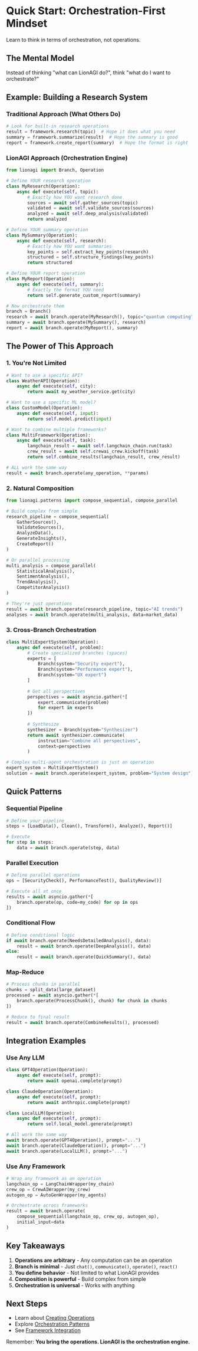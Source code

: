 # Quick Start: Orchestration-First Mindset

Learn to think in terms of orchestration, not operations.

## The Mental Model

Instead of thinking "what can LionAGI do?", think "what do I want to orchestrate?"

## Example: Building a Research System

### Traditional Approach (What Others Do)
```python
# Look for built-in research operations
result = framework.research(topic)  # Hope it does what you need
summary = framework.summarize(result)  # Hope the summary is good
report = framework.create_report(summary)  # Hope the format is right
```

### LionAGI Approach (Orchestration Engine)
```python
from lionagi import Branch, Operation

# Define YOUR research operation
class MyResearch(Operation):
    async def execute(self, topic):
        # Exactly how YOU want research done
        sources = await self.gather_sources(topic)
        validated = await self.validate_sources(sources)
        analyzed = await self.deep_analysis(validated)
        return analyzed

# Define YOUR summary operation  
class MySummary(Operation):
    async def execute(self, research):
        # Exactly how YOU want summaries
        key_points = self.extract_key_points(research)
        structured = self.structure_findings(key_points)
        return structured

# Define YOUR report operation
class MyReport(Operation):
    async def execute(self, summary):
        # Exactly the format YOU need
        return self.generate_custom_report(summary)

# Now orchestrate them
branch = Branch()
research = await branch.operate(MyResearch(), topic="quantum computing")
summary = await branch.operate(MySummary(), research)
report = await branch.operate(MyReport(), summary)
```

## The Power of This Approach

### 1. You're Not Limited
```python
# Want to use a specific API?
class WeatherAPI(Operation):
    async def execute(self, city):
        return await my_weather_service.get(city)

# Want to use a specific ML model?
class CustomModel(Operation):
    async def execute(self, input):
        return self.model.predict(input)

# Want to combine multiple frameworks?
class MultiFramework(Operation):
    async def execute(self, task):
        langchain_result = await self.langchain_chain.run(task)
        crew_result = await self.crewai_crew.kickoff(task)
        return self.combine_results(langchain_result, crew_result)

# ALL work the same way
result = await branch.operate(any_operation, **params)
```

### 2. Natural Composition
```python
from lionagi.patterns import compose_sequential, compose_parallel

# Build complex from simple
research_pipeline = compose_sequential(
    GatherSources(),
    ValidateSources(),
    AnalyzeData(),
    GenerateInsights(),
    CreateReport()
)

# Or parallel processing
multi_analysis = compose_parallel(
    StatisticalAnalysis(),
    SentimentAnalysis(),
    TrendAnalysis(),
    CompetitorAnalysis()
)

# They're just operations
result = await branch.operate(research_pipeline, topic="AI trends")
analyses = await branch.operate(multi_analysis, data=market_data)
```

### 3. Cross-Branch Orchestration
```python
class MultiExpertSystem(Operation):
    async def execute(self, problem):
        # Create specialized branches (spaces)
        experts = [
            Branch(system="Security expert"),
            Branch(system="Performance expert"),
            Branch(system="UX expert")
        ]
        
        # Get all perspectives
        perspectives = await asyncio.gather(*[
            expert.communicate(problem) 
            for expert in experts
        ])
        
        # Synthesize
        synthesizer = Branch(system="Synthesizer")
        return await synthesizer.communicate(
            instruction="Combine all perspectives",
            context=perspectives
        )

# Complex multi-agent orchestration is just an operation
expert_system = MultiExpertSystem()
solution = await branch.operate(expert_system, problem="System design")
```

## Quick Patterns

### Sequential Pipeline
```python
# Define your pipeline
steps = [LoadData(), Clean(), Transform(), Analyze(), Report()]

# Execute
for step in steps:
    data = await branch.operate(step, data)
```

### Parallel Execution
```python
# Define parallel operations
ops = [SecurityCheck(), PerformanceTest(), QualityReview()]

# Execute all at once
results = await asyncio.gather(*[
    branch.operate(op, code=my_code) for op in ops
])
```

### Conditional Flow
```python
# Define conditional logic
if await branch.operate(NeedsDetailedAnalysis(), data):
    result = await branch.operate(DeepAnalysis(), data)
else:
    result = await branch.operate(QuickSummary(), data)
```

### Map-Reduce
```python
# Process chunks in parallel
chunks = split_data(large_dataset)
processed = await asyncio.gather(*[
    branch.operate(ProcessChunk(), chunk) for chunk in chunks
])

# Reduce to final result
result = await branch.operate(CombineResults(), processed)
```

## Integration Examples

### Use Any LLM
```python
class GPT4Operation(Operation):
    async def execute(self, prompt):
        return await openai.complete(prompt)

class ClaudeOperation(Operation):
    async def execute(self, prompt):
        return await anthropic.complete(prompt)

class LocalLLM(Operation):
    async def execute(self, prompt):
        return self.local_model.generate(prompt)

# All work the same way
await branch.operate(GPT4Operation(), prompt="...")
await branch.operate(ClaudeOperation(), prompt="...")
await branch.operate(LocalLLM(), prompt="...")
```

### Use Any Framework
```python
# Wrap any framework as an operation
langchain_op = LangChainWrapper(my_chain)
crew_op = CrewAIWrapper(my_crew)
autogen_op = AutoGenWrapper(my_agents)

# Orchestrate across frameworks
result = await branch.operate(
    compose_sequential(langchain_op, crew_op, autogen_op),
    initial_input=data
)
```

## Key Takeaways

1. **Operations are arbitrary** - Any computation can be an operation
2. **Branch is minimal** - Just `chat()`, `communicate()`, `operate()`, `react()`
3. **You define behavior** - Not limited to what LionAGI provides
4. **Composition is powerful** - Build complex from simple
5. **Orchestration is universal** - Works with anything

## Next Steps

- Learn about [Creating Operations](../core-concepts/operations.md)
- Explore [Orchestration Patterns](../patterns/index.md)
- See [Framework Integration](../integrations/index.md)

Remember: **You bring the operations. LionAGI is the orchestration engine.**
